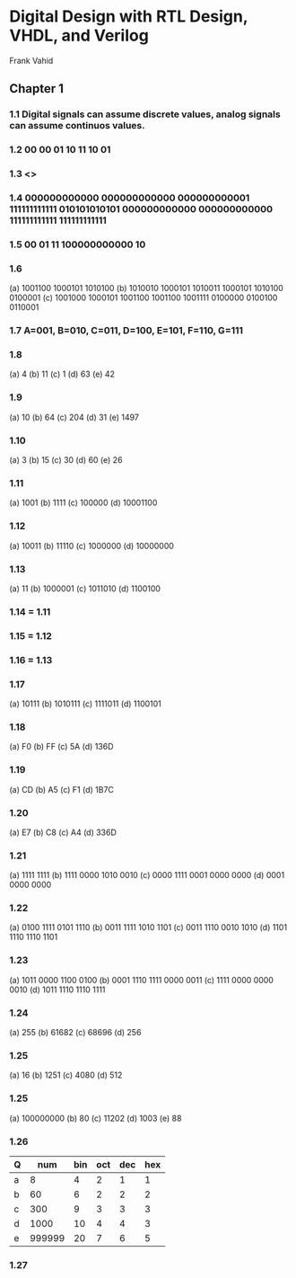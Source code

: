 # Digital Design with RTL Design, VHDL, and Verilog
Frank Vahid 

## Chapter 1

### 1.1 Digital signals can assume discrete values, analog signals can assume continuos values. 

### 1.2 00 00 01 10 11 10 01

### 1.3 <<IMAGE>>

### 1.4 000000000000 000000000000 000000000001 111111111111 010101010101 000000000000 000000000000 111111111111 111111111111

### 1.5 00 01 11 100000000000 10

### 1.6 

(a) 1001100 1000101 1010100
(b) 1010010 1000101 1010011 1000101 1010100 0100001
(c) 1001000 1000101 1001100 1001100 1001111 0100000 0100100 0110001

### 1.7 A=001, B=010, C=011, D=100, E=101, F=110, G=111

### 1.8

(a) 4
(b) 11
(c) 1
(d) 63
(e) 42

### 1.9

(a) 10
(b) 64
(c) 204
(d) 31
(e) 1497

### 1.10

(a) 3
(b) 15
(c) 30
(d) 60
(e) 26

### 1.11

(a) 1001
(b) 1111
(c) 100000
(d) 10001100

### 1.12

(a) 10011
(b) 11110
(c) 1000000
(d) 10000000

### 1.13

(a) 11
(b) 1000001
(c) 1011010
(d) 1100100

### 1.14 = 1.11
### 1.15 = 1.12
### 1.16 = 1.13

### 1.17

(a) 10111
(b) 1010111
(c) 1111011
(d) 1100101

### 1.18

(a) F0
(b) FF
(c) 5A
(d) 136D

### 1.19

(a) CD
(b) A5
(c) F1
(d) 1B7C

### 1.20

(a) E7
(b) C8
(c) A4
(d) 336D

### 1.21

(a) 1111 1111 
(b) 1111 0000 1010 0010
(c) 0000 1111 0001 0000 0000
(d) 0001 0000 0000

### 1.22

(a) 0100 1111 0101 1110
(b) 0011 1111 1010 1101
(c) 0011 1110 0010 1010
(d) 1101 1110 1110 1101

### 1.23

(a) 1011 0000 1100 0100
(b) 0001 1110 1111 0000 0011
(c) 1111 0000 0000 0010
(d) 1011 1110 1110 1111

### 1.24

(a) 255
(b) 61682
(c) 68696
(d) 256

### 1.25

(a) 16
(b) 1251
(c) 4080
(d) 512

### 1.25

(a) 100000000
(b) 80
(c) 11202
(d) 1003
(e) 88

### 1.26

| Q | num | bin | oct | dec | hex |
|---|-----|-----|-----|-----|-----|
| a | 8      |  4 | 2 | 1 | 1 |
| b | 60     |  6 | 2 | 2 | 2 |
| c | 300    |  9 | 3 | 3 | 3 |
| d | 1000   | 10 | 4 | 4 | 3 |
| e | 999999 | 20 | 7 | 6 | 5 |

### 1.27


